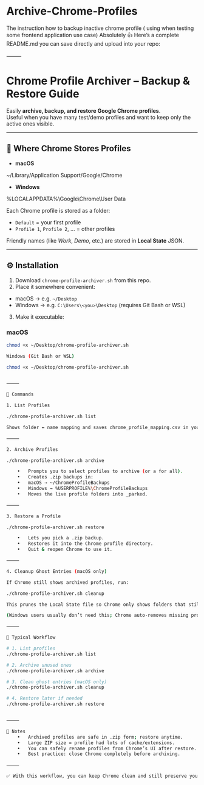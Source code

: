 # Archive-Chrome-Profiles
The instruction how to backup inactive chrome profile ( using when testing some frontend application use case)
Absolutely 👍 Here’s a complete README.md you can save directly and upload into your repo:

⸻


# Chrome Profile Archiver – Backup & Restore Guide

Easily **archive, backup, and restore Google Chrome profiles**.  
Useful when you have many test/demo profiles and want to keep only the active ones visible.

---

## 📂 Where Chrome Stores Profiles

- **macOS**  

~/Library/Application Support/Google/Chrome

- **Windows**  

%LOCALAPPDATA%\Google\Chrome\User Data

Each Chrome profile is stored as a folder:
- `Default` = your first profile  
- `Profile 1`, `Profile 2`, … = other profiles  

Friendly names (like *Work*, *Demo*, etc.) are stored in **Local State** JSON.

---

## ⚙️ Installation

1. Download `chrome-profile-archiver.sh` from this repo.  
2. Place it somewhere convenient:  
 - macOS → e.g. `~/Desktop`  
 - Windows → e.g. `C:\Users\<you>\Desktop` (requires Git Bash or WSL)  
3. Make it executable:

### macOS
```bash
chmod +x ~/Desktop/chrome-profile-archiver.sh

Windows (Git Bash or WSL)

chmod +x ~/Desktop/chrome-profile-archiver.sh


⸻

🚀 Commands

1. List Profiles

./chrome-profile-archiver.sh list

Shows folder ↔ name mapping and saves chrome_profile_mapping.csv in your backup folder.

⸻

2. Archive Profiles

./chrome-profile-archiver.sh archive

	•	Prompts you to select profiles to archive (or a for all).
	•	Creates .zip backups in:
	•	macOS → ~/ChromeProfileBackups
	•	Windows → %USERPROFILE%\ChromeProfileBackups
	•	Moves the live profile folders into _parked.

⸻

3. Restore a Profile

./chrome-profile-archiver.sh restore

	•	Lets you pick a .zip backup.
	•	Restores it into the Chrome profile directory.
	•	Quit & reopen Chrome to use it.

⸻

4. Cleanup Ghost Entries (macOS only)

If Chrome still shows archived profiles, run:

./chrome-profile-archiver.sh cleanup

This prunes the Local State file so Chrome only shows folders that still exist.

(Windows users usually don’t need this; Chrome auto-removes missing profiles.)

⸻

🔄 Typical Workflow

# 1. List profiles
./chrome-profile-archiver.sh list

# 2. Archive unused ones
./chrome-profile-archiver.sh archive

# 3. Clean ghost entries (macOS only)
./chrome-profile-archiver.sh cleanup

# 4. Restore later if needed
./chrome-profile-archiver.sh restore


⸻

📝 Notes
	•	Archived profiles are safe in .zip form; restore anytime.
	•	Large ZIP size = profile had lots of cache/extensions.
	•	You can safely rename profiles from Chrome’s UI after restore.
	•	Best practice: close Chrome completely before archiving.

⸻

✅ With this workflow, you can keep Chrome clean and still preserve your test/demo environments.


